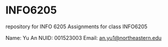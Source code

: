 # INFO6205
repository for INFO 6205
Assignments for class INFO6205

Name: Yu An
NUID: 001523003
Email: an.yu1@northeastern.edu
